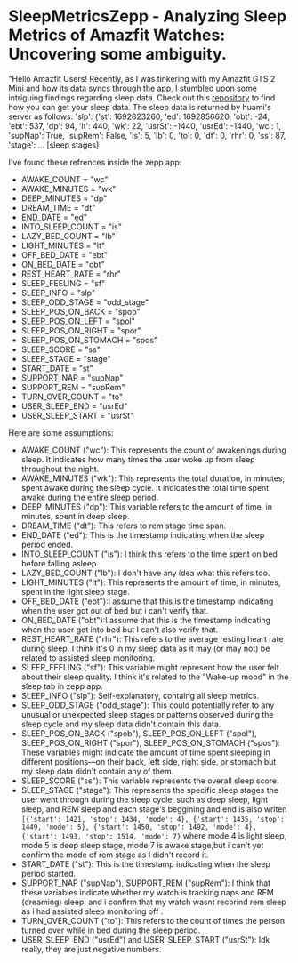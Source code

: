 # SleepMetricsZepp - Analyzing Sleep Metrics of Amazfit Watches: Uncovering some ambiguity.

"Hello Amazfit Users! Recently, as I was tinkering with my Amazfit GTS 2 Mini and how its data syncs through the app, I stumbled upon some intriguing findings regarding sleep data. Check out this [repository](https://github.com/micw/hacking-mifit-api/tree/master) to find how you can get your sleep data. The sleep data is returned by huami's server as follows: 'slp': {'st': 1692823260, 'ed': 1692856620, 'obt': -24, 'ebt': 537, 'dp': 94, 'lt': 440, 'wk': 22, 'usrSt': -1440, 'usrEd': -1440, 'wc': 1, 'supNap': True, 'supRem': False, 'is': 5, 'lb': 0, 'to': 0, 'dt': 0, 'rhr': 0, 'ss': 87, 'stage': ... [sleep stages]

I've found these refrences inside the zepp app:

- AWAKE_COUNT = "wc"
- AWAKE_MINUTES = "wk"
- DEEP_MINUTES = "dp"
- DREAM_TIME = "dt"
- END_DATE = "ed"
- INTO_SLEEP_COUNT = "is"
- LAZY_BED_COUNT = "lb"
- LIGHT_MINUTES = "lt"
- OFF_BED_DATE = "ebt"
- ON_BED_DATE = "obt"
- REST_HEART_RATE = "rhr"
- SLEEP_FEELING = "sf"
- SLEEP_INFO = "slp"
- SLEEP_ODD_STAGE = "odd_stage"
- SLEEP_POS_ON_BACK = "spob"
- SLEEP_POS_ON_LEFT = "spol"
- SLEEP_POS_ON_RIGHT = "spor"
- SLEEP_POS_ON_STOMACH = "spos"
- SLEEP_SCORE = "ss"
- SLEEP_STAGE = "stage"
- START_DATE = "st"
- SUPPORT_NAP = "supNap"
- SUPPORT_REM = "supRem"
- TURN_OVER_COUNT = "to"
- USER_SLEEP_END = "usrEd"
- USER_SLEEP_START = "usrSt"

Here are some assumptions:
- AWAKE_COUNT ("wc"): This represents the count of awakenings during sleep. It indicates how many times the user woke up from sleep throughout the night.
- AWAKE_MINUTES ("wk"): This represents the total duration, in minutes, spent awake during the sleep cycle. It indicates the total time spent awake during the entire sleep period.
- DEEP_MINUTES ("dp"): This variable refers to the amount of time, in minutes, spent in deep sleep.
- DREAM_TIME ("dt"): This refers to rem stage time span.
- END_DATE ("ed"): This is the timestamp indicating when the sleep period ended.
- INTO_SLEEP_COUNT ("is"): I think this refers to the time spent on bed before falling asleep.
- LAZY_BED_COUNT ("lb"): I don't have any idea what this refers too.
- LIGHT_MINUTES ("lt"): This represents the amount of time, in minutes, spent in the light sleep stage.
- OFF_BED_DATE ("ebt"):I assume that this is the timestamp indicating when the user got out of bed but i can't verify that.
- ON_BED_DATE ("obt"):I assume that this is the timestamp indicating when the user got into bed but I can't also verify that.
- REST_HEART_RATE ("rhr"): This refers to the average resting heart rate during sleep. I think it's 0 in my sleep data as it may (or may not) be related to assisted sleep monitoring.
- SLEEP_FEELING ("sf"): This variable might represent how the user felt about their sleep quality. I think it's related to the "Wake-up mood" in the sleep tab in zepp app.
- SLEEP_INFO ("slp"): Self-explanatory, containg all sleep metrics.
- SLEEP_ODD_STAGE ("odd_stage"): This could potentially refer to any unusual or unexpected sleep stages or patterns observed during the sleep cycle and my sleep data didn't contain this data.
- SLEEP_POS_ON_BACK ("spob"), SLEEP_POS_ON_LEFT ("spol"), SLEEP_POS_ON_RIGHT ("spor"), SLEEP_POS_ON_STOMACH ("spos"): These variables might indicate the amount of time spent sleeping in different positions—on their back, left side, right side, or stomach but my sleep data didn't contain any of them.
- SLEEP_SCORE ("ss"): This variable represents the overall sleep score.
- SLEEP_STAGE ("stage"): This represents the specific sleep stages the user went through during the sleep cycle, such as deep sleep, light sleep, and REM sleep and each stage's beggining and end is also writen `[{'start': 1421, 'stop': 1434, 'mode': 4}, {'start': 1435, 'stop': 1449, 'mode': 5}, {'start': 1450, 'stop': 1492, 'mode': 4}, {'start': 1493, 'stop': 1514, 'mode': 7}` where mode 4 is light sleep, mode 5 is deep sleep stage, mode 7 is awake stage,but i can't yet confirm the mode of rem stage as I didn't record it.
- START_DATE ("st"): This is the timestamp indicating when the sleep period started.
- SUPPORT_NAP ("supNap"), SUPPORT_REM ("supRem"): I think that these variables indicate whether my watch is tracking naps and REM (dreaming) sleep, and i confirm that my watch wasnt recorind rem sleep as i had assisted sleep monitoring off .
- TURN_OVER_COUNT ("to"): This refers to the count of times the person turned over while in bed during the sleep period.
- USER_SLEEP_END ("usrEd") and USER_SLEEP_START ("usrSt"): Idk really, they are just negative numbers.

